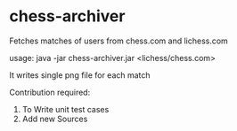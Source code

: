 # chess-archiver

Fetches matches of users from chess.com and lichess.com

usage:
java -jar chess-archiver.jar <lichess/chess.com> <username> <path of directory to write all png files>
  

It writes single png file for each match

Contribution required:
1. To Write unit test cases
2. Add new Sources
